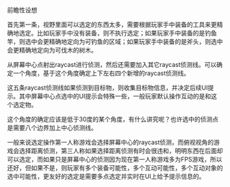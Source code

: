 前瞻性设想



首先第一条，视野里面可以选定的东西太多，需要根据玩家手中装备的工具来更精确地选定。比如玩家手中没有装备，则不执行选定；如果玩家手中装备的是钓鱼竿，则选中会更精确地定向为可钓鱼的区域；如果玩家手中装备的是斧头，则选中会更精确地定向为可伐木的树木。

从屏幕中心点射出raycast进行侦测，然后还需要加入其它raycast侦测线。可以确定一个角度，基于这个角度确定上下左右四个新增的raycast侦测线。

这五条raycast侦测线如果侦测到目标物，则收集目标物信息，并决定后续UI提示。其中屏幕中心点选中的UI提示会特殊一些，一般玩家默认操作互动的是和这个选定物。

这个角度的确定应该是低于30度的某个角度，有什么讲究呢？也许选中的侦测点是需要八个边界加上中心侦测线。

一般来说选定操作第一人称游戏会选择屏幕中心的raycast侦测，而俯视视角的游戏会选择距离侦测，第三人称如果选择距离侦测有时会很违和，明明东西在后面却可以选定，而如果只是屏幕中心的侦测因为现在第一人称游戏多为FPS游戏，所以还好，但如果不是，则玩家有多个装备可能性，多个互动可能性，多个互动对象的选中可能性，更友好的选定是需要多点选定并实时在UI上给予提示信息的。

